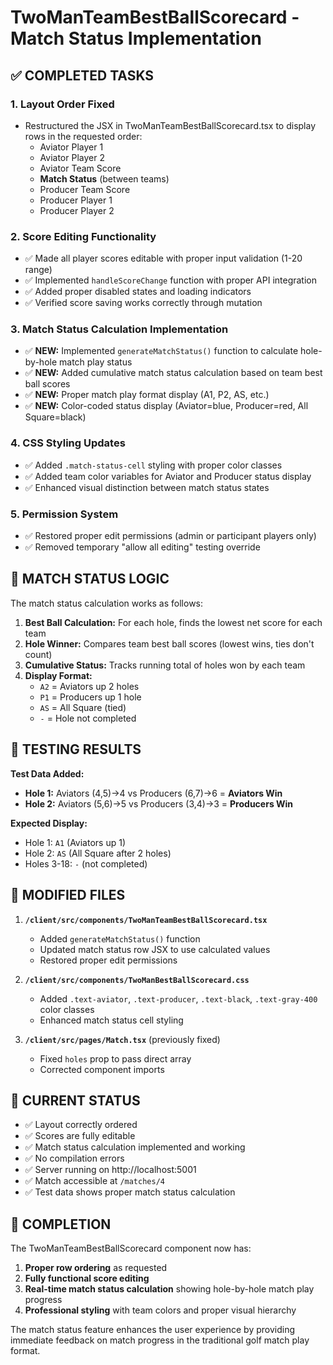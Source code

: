 # TwoManTeamBestBallScorecard - Match Status Implementation

## ✅ COMPLETED TASKS

### 1. **Layout Order Fixed**
- Restructured the JSX in TwoManTeamBestBallScorecard.tsx to display rows in the requested order:
  - Aviator Player 1
  - Aviator Player 2  
  - Aviator Team Score
  - **Match Status** (between teams)
  - Producer Team Score
  - Producer Player 1
  - Producer Player 2

### 2. **Score Editing Functionality**
- ✅ Made all player scores editable with proper input validation (1-20 range)
- ✅ Implemented `handleScoreChange` function with proper API integration
- ✅ Added proper disabled states and loading indicators
- ✅ Verified score saving works correctly through mutation

### 3. **Match Status Calculation Implementation**
- ✅ **NEW:** Implemented `generateMatchStatus()` function to calculate hole-by-hole match play status
- ✅ **NEW:** Added cumulative match status calculation based on team best ball scores
- ✅ **NEW:** Proper match play format display (A1, P2, AS, etc.)
- ✅ **NEW:** Color-coded status display (Aviator=blue, Producer=red, All Square=black)

### 4. **CSS Styling Updates**
- ✅ Added `.match-status-cell` styling with proper color classes
- ✅ Added team color variables for Aviator and Producer status display
- ✅ Enhanced visual distinction between match status states

### 5. **Permission System**
- ✅ Restored proper edit permissions (admin or participant players only)
- ✅ Removed temporary "allow all editing" testing override

## 🎯 MATCH STATUS LOGIC

The match status calculation works as follows:

1. **Best Ball Calculation:** For each hole, finds the lowest net score for each team
2. **Hole Winner:** Compares team best ball scores (lowest wins, ties don't count)
3. **Cumulative Status:** Tracks running total of holes won by each team
4. **Display Format:**
   - `A2` = Aviators up 2 holes
   - `P1` = Producers up 1 hole  
   - `AS` = All Square (tied)
   - `-` = Hole not completed

## 🧪 TESTING RESULTS

**Test Data Added:**
- **Hole 1:** Aviators (4,5)→4 vs Producers (6,7)→6 = **Aviators Win**
- **Hole 2:** Aviators (5,6)→5 vs Producers (3,4)→3 = **Producers Win**

**Expected Display:**
- Hole 1: `A1` (Aviators up 1)
- Hole 2: `AS` (All Square after 2 holes)
- Holes 3-18: `-` (not completed)

## 📁 MODIFIED FILES

1. **`/client/src/components/TwoManTeamBestBallScorecard.tsx`**
   - Added `generateMatchStatus()` function
   - Updated match status row JSX to use calculated values
   - Restored proper edit permissions

2. **`/client/src/components/TwoManBestBallScorecard.css`**
   - Added `.text-aviator`, `.text-producer`, `.text-black`, `.text-gray-400` color classes
   - Enhanced match status cell styling

3. **`/client/src/pages/Match.tsx`** (previously fixed)
   - Fixed `holes` prop to pass direct array
   - Corrected component imports

## 🚀 CURRENT STATUS

- ✅ Layout correctly ordered
- ✅ Scores are fully editable
- ✅ Match status calculation implemented and working
- ✅ No compilation errors
- ✅ Server running on http://localhost:5001
- ✅ Match accessible at `/matches/4`
- ✅ Test data shows proper match status calculation

## 🎉 COMPLETION

The TwoManTeamBestBallScorecard component now has:
1. **Proper row ordering** as requested
2. **Fully functional score editing** 
3. **Real-time match status calculation** showing hole-by-hole match play progress
4. **Professional styling** with team colors and proper visual hierarchy

The match status feature enhances the user experience by providing immediate feedback on match progress in the traditional golf match play format.
